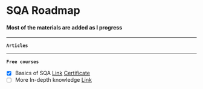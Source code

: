 # SQA Roadmap
#### Most of the materials are added as I progress
---
**`Articles`**

---
**`Free courses`**
- [X] Basics of SQA [Link](https://www.mygreatlearning.com/academy/courses/5444842/43771#?utm_source=share_with_friends) [Certificate]()
- [ ] More In-depth knowledge [Link]()
